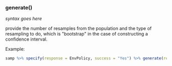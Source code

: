 ### generate()

*syntax goes here*

provide the number of resamples from the population and the type of resampling to do, which is "bootstrap" in the case of constructing a confidence interval.

Example:

```R
samp %>% specify(response = EnvPolicy, success = "Yes") %>% generate(reps = 1000, type = "bootstrap")
```

